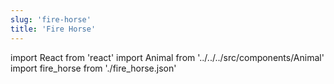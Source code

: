 ```yaml
---
slug: 'fire-horse'
title: 'Fire Horse'
---
```


import React from 'react'
import Animal from '../../../src/components/Animal'
import fire_horse from './fire_horse.json'

<Animal data={fire_horse} />
